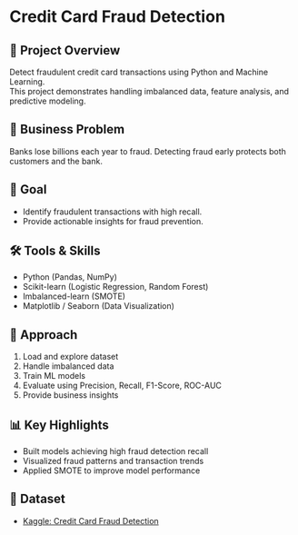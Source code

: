 # Credit Card Fraud Detection

## 📌 Project Overview
Detect fraudulent credit card transactions using Python and Machine Learning.  
This project demonstrates handling imbalanced data, feature analysis, and predictive modeling.

## 🏦 Business Problem
Banks lose billions each year to fraud. Detecting fraud early protects both customers and the bank.  

## 🎯 Goal
- Identify fraudulent transactions with high recall.  
- Provide actionable insights for fraud prevention.

## 🛠 Tools & Skills
- Python (Pandas, NumPy)  
- Scikit-learn (Logistic Regression, Random Forest)  
- Imbalanced-learn (SMOTE)  
- Matplotlib / Seaborn (Data Visualization)  

## 📝 Approach
1. Load and explore dataset  
2. Handle imbalanced data  
3. Train ML models  
4. Evaluate using Precision, Recall, F1-Score, ROC-AUC  
5. Provide business insights  

## 📊 Key Highlights
- Built models achieving high fraud detection recall  
- Visualized fraud patterns and transaction trends  
- Applied SMOTE to improve model performance

## 📂 Dataset
- [Kaggle: Credit Card Fraud Detection](https://www.kaggle.com/datasets/mlg-ulb/creditcardfraud)
